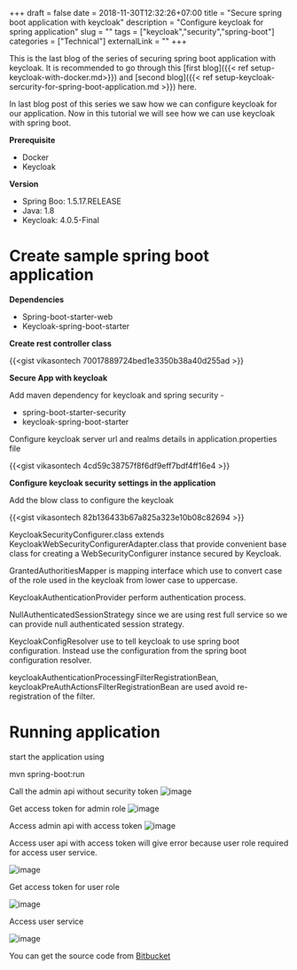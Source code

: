 +++ 
draft = false 
date = 2018-11-30T12:32:26+07:00
title = "Secure spring boot application with keycloak"
description = "Configure keycloak for spring application"
slug = "" 
tags = ["keycloak","security","spring-boot"]
categories = ["Technical"]
externalLink = ""
+++

This is the last blog of the series of securing spring boot application with keycloak. It is recommended to go through this [first blog]({{< ref setup-keycloak-with-docker.md>}}) and [second blog]({{< ref setup-keycloak-sercurity-for-spring-boot-application.md >}}) here. 


In last blog post of this series we saw how we can configure keycloak
for our application. Now in this tutorial we will see how we can use
keycloak with spring boot.

**Prerequisite**

-   Docker
-   Keycloak

**Version**

-   Spring Boo: 1.5.17.RELEASE
-   Java: 1.8
-   Keycloak: 4.0.5-Final

**Create sample spring boot application**
=========================================

**Dependencies**

-   Spring-boot-starter-web
-   Keycloak-spring-boot-starter

**Create rest controller class**

{{<gist vikasontech 70017889724bed1e3350b38a40d255ad >}}

**Secure App with keycloak**

Add maven dependency for keycloak and spring security -

-   spring-boot-starter-security
-   keycloak-spring-boot-starter

Configure keycloak server url and realms details in
application.properties file

{{<gist vikasontech 4cd59c38757f8f6df9eff7bdf4ff16e4 >}}

**Configure keycloak security settings in the application**

Add the blow class to configure the keycloak

{{<gist vikasontech 82b136433b67a825a323e10b08c82694 >}}

KeycloakSecurityConfigurer.class extends
KeycloakWebSecurityConfigurerAdapter.class that provide convenient base
class for creating a WebSecurityConfigurer instance secured by Keycloak.

GrantedAuthoritiesMapper is mapping interface which use to convert case
of the role used in the keycloak from lower case to uppercase.

KeycloakAuthenticationProvider perform authentication process.

NullAuthenticatedSessionStrategy since we are using rest full service so
we can provide null authenticated session strategy.

KeycloakConfigResolver use to tell keycloak to use spring boot
configuration. Instead use the configuration from the spring boot
configuration resolver.

keycloakAuthenticationProcessingFilterRegistrationBean,
keycloakPreAuthActionsFilterRegistrationBean are used avoid
re-registration of the filter.

**Running application**
=======================

start the application using

mvn spring-boot:run

Call the admin api without security token
![image](/images/20181130/img1.png)

Get access token for admin role
![image](/images/20181130/img2.png)

Access admin api with access token
![image](/images/20181130/img3.png)

Access user api with access token will give error because user role required for access user service.

![image](/images/20181130/img4.png)

Get access token for user role

![image](/images/20181130/img5.png)

Access user service

![image](/images/20181130/img6.png)

You can get the source code from [Bitbucket](http://bit.ly/2SkdMwL)
